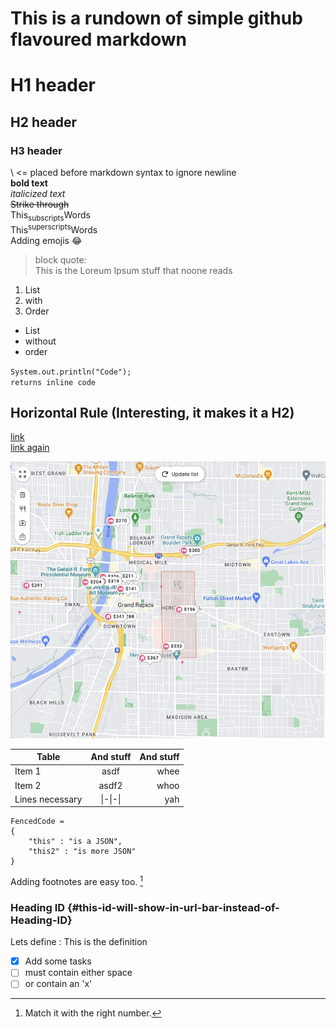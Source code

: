 # This is a rundown of simple github flavoured markdown

# H1 header
## H2 header
### H3 header

\ <= placed before markdown syntax to ignore
newline\
**bold text**\
*italicized text*\
~~Strike through~~\
This<sub>subscripts</sub>Words\
This<sup>superscripts</sup>Words\
Adding emojis :joy:


> block quote:\
> This is the Loreum Ipsum stuff that noone reads

1. List
2. with
3. Order

- List
- without
- order

`System.out.println("Code");`\
`returns inline code`

Horizontal Rule (Interesting, it makes it a H2)
---

[link](https://www.google.com)\
[link again](https://github.com)

![Image info](./MDImages/GrandRapids.png)

|Table | And stuff| And stuff|
|-|:-:|-:|
|Item 1 | asdf | whee |
|Item 2 | asdf2 | whoo |
|Lines necessary| \|\-\|\-\| | yah |  

```
FencedCode = 
{
    "this" : "is a JSON",
    "this2" : "is more JSON"
}
```

Adding footnotes are easy too. [^1]
[^1]: Match it with the right number.

### Heading ID {#this-id-will-show-in-url-bar-instead-of-Heading-ID}

Lets define
: This is the definition

- [x] Add some tasks
- [ ] must contain either space
- [ ] or contain an 'x'